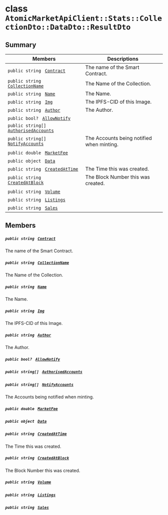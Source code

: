 # class `AtomicMarketApiClient::Stats::CollectionDto::DataDto::ResultDto` 

## Summary

 Members                                | Descriptions                                
----------------------------------------|---------------------------------------------
`public string ` [`Contract`](#class_atomic_market_api_client_1_1_stats_1_1_collection_dto_1_1_data_dto_1_1_result_dto_1a9b4baf8484b98d89513d7776a8877d0e) | The name of the Smart Contract.
`public string ` [`CollectionName`](#class_atomic_market_api_client_1_1_stats_1_1_collection_dto_1_1_data_dto_1_1_result_dto_1ab3dee328d6124bafe5953a8f45ce45ea) | The Name of the Collection.
`public string ` [`Name`](#class_atomic_market_api_client_1_1_stats_1_1_collection_dto_1_1_data_dto_1_1_result_dto_1a7ee9065718e6628dc7791b756fa6c0f9) | The Name.
`public string ` [`Img`](#class_atomic_market_api_client_1_1_stats_1_1_collection_dto_1_1_data_dto_1_1_result_dto_1a535444299930a3b6ed4406a861482ba6) | The IPFS-CID of this Image.
`public string ` [`Author`](#class_atomic_market_api_client_1_1_stats_1_1_collection_dto_1_1_data_dto_1_1_result_dto_1a13cf46aff4dea87a8f5285a09efece69) | The Author.
`public bool? ` [`AllowNotify`](#class_atomic_market_api_client_1_1_stats_1_1_collection_dto_1_1_data_dto_1_1_result_dto_1a7f1d606d7ec62e4ec3c983af9284defb) | 
`public string[] ` [`AuthorisedAccounts`](#class_atomic_market_api_client_1_1_stats_1_1_collection_dto_1_1_data_dto_1_1_result_dto_1a873c5e97eafbc13d6cecb6a506809369) | 
`public string[] ` [`NotifyAccounts`](#class_atomic_market_api_client_1_1_stats_1_1_collection_dto_1_1_data_dto_1_1_result_dto_1a630d4b26de24402e31e54373d21d0f66) | The Accounts being notified when minting.
`public double ` [`MarketFee`](#class_atomic_market_api_client_1_1_stats_1_1_collection_dto_1_1_data_dto_1_1_result_dto_1aa0aaa75d929129dadd0ecb988048399e) | 
`public object ` [`Data`](#class_atomic_market_api_client_1_1_stats_1_1_collection_dto_1_1_data_dto_1_1_result_dto_1a248bfced8a2a84c147f9b20efe3e669a) | 
`public string ` [`CreatedAtTime`](#class_atomic_market_api_client_1_1_stats_1_1_collection_dto_1_1_data_dto_1_1_result_dto_1a4cb9b4aaa1372df6dc2bb7d8f4916403) | The Time this was created.
`public string ` [`CreatedAtBlock`](#class_atomic_market_api_client_1_1_stats_1_1_collection_dto_1_1_data_dto_1_1_result_dto_1a022adc431e5845376e250208a999e12d) | The Block Number this was created.
`public string ` [`Volume`](#class_atomic_market_api_client_1_1_stats_1_1_collection_dto_1_1_data_dto_1_1_result_dto_1ac3a5efb8f312697c3d33a0f5a64a88ac) | 
`public string ` [`Listings`](#class_atomic_market_api_client_1_1_stats_1_1_collection_dto_1_1_data_dto_1_1_result_dto_1a56137361e606ddad7c1fe418869ffd6b) | 
`public string ` [`Sales`](#class_atomic_market_api_client_1_1_stats_1_1_collection_dto_1_1_data_dto_1_1_result_dto_1a58ccbe3ae0fe42d81c046fcc5397323c) | 

## Members

##### `public string ` [`Contract`](#class_atomic_market_api_client_1_1_stats_1_1_collection_dto_1_1_data_dto_1_1_result_dto_1a9b4baf8484b98d89513d7776a8877d0e) 

The name of the Smart Contract.

##### `public string ` [`CollectionName`](#class_atomic_market_api_client_1_1_stats_1_1_collection_dto_1_1_data_dto_1_1_result_dto_1ab3dee328d6124bafe5953a8f45ce45ea) 

The Name of the Collection.

##### `public string ` [`Name`](#class_atomic_market_api_client_1_1_stats_1_1_collection_dto_1_1_data_dto_1_1_result_dto_1a7ee9065718e6628dc7791b756fa6c0f9) 

The Name.

##### `public string ` [`Img`](#class_atomic_market_api_client_1_1_stats_1_1_collection_dto_1_1_data_dto_1_1_result_dto_1a535444299930a3b6ed4406a861482ba6) 

The IPFS-CID of this Image.

##### `public string ` [`Author`](#class_atomic_market_api_client_1_1_stats_1_1_collection_dto_1_1_data_dto_1_1_result_dto_1a13cf46aff4dea87a8f5285a09efece69) 

The Author.

##### `public bool? ` [`AllowNotify`](#class_atomic_market_api_client_1_1_stats_1_1_collection_dto_1_1_data_dto_1_1_result_dto_1a7f1d606d7ec62e4ec3c983af9284defb) 

##### `public string[] ` [`AuthorisedAccounts`](#class_atomic_market_api_client_1_1_stats_1_1_collection_dto_1_1_data_dto_1_1_result_dto_1a873c5e97eafbc13d6cecb6a506809369) 

##### `public string[] ` [`NotifyAccounts`](#class_atomic_market_api_client_1_1_stats_1_1_collection_dto_1_1_data_dto_1_1_result_dto_1a630d4b26de24402e31e54373d21d0f66) 

The Accounts being notified when minting.

##### `public double ` [`MarketFee`](#class_atomic_market_api_client_1_1_stats_1_1_collection_dto_1_1_data_dto_1_1_result_dto_1aa0aaa75d929129dadd0ecb988048399e) 

##### `public object ` [`Data`](#class_atomic_market_api_client_1_1_stats_1_1_collection_dto_1_1_data_dto_1_1_result_dto_1a248bfced8a2a84c147f9b20efe3e669a) 

##### `public string ` [`CreatedAtTime`](#class_atomic_market_api_client_1_1_stats_1_1_collection_dto_1_1_data_dto_1_1_result_dto_1a4cb9b4aaa1372df6dc2bb7d8f4916403) 

The Time this was created.

##### `public string ` [`CreatedAtBlock`](#class_atomic_market_api_client_1_1_stats_1_1_collection_dto_1_1_data_dto_1_1_result_dto_1a022adc431e5845376e250208a999e12d) 

The Block Number this was created.

##### `public string ` [`Volume`](#class_atomic_market_api_client_1_1_stats_1_1_collection_dto_1_1_data_dto_1_1_result_dto_1ac3a5efb8f312697c3d33a0f5a64a88ac) 

##### `public string ` [`Listings`](#class_atomic_market_api_client_1_1_stats_1_1_collection_dto_1_1_data_dto_1_1_result_dto_1a56137361e606ddad7c1fe418869ffd6b) 

##### `public string ` [`Sales`](#class_atomic_market_api_client_1_1_stats_1_1_collection_dto_1_1_data_dto_1_1_result_dto_1a58ccbe3ae0fe42d81c046fcc5397323c) 

